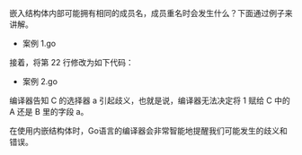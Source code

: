 嵌入结构体内部可能拥有相同的成员名，成员重名时会发生什么？下面通过例子来讲解。

+ 案例
  1.go

接着，将第 22 行修改为如下代码：

+ 案例
  2.go

编译器告知 C 的选择器 a 引起歧义，也就是说，编译器无法决定将 1 赋给 C 中的 A 还是 B 里的字段 a。

在使用内嵌结构体时，Go语言的编译器会非常智能地提醒我们可能发生的歧义和错误。